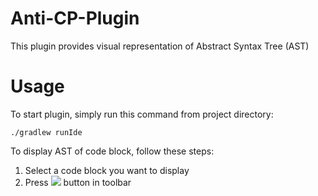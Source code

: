 # Anti-CP-Plugin
This plugin provides visual representation of Abstract Syntax Tree (AST) 

# Usage

To start plugin, simply run this command from project directory:

```./gradlew runIde```

To display AST of code block, follow these steps:

1) Select a code block you want to display
2) Press ![](ich.png) button in toolbar
